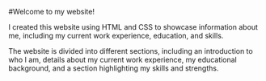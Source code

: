 #Welcome to my website!

I created this website using HTML and CSS to showcase information about me, including my current work experience, education, and skills.

The website is divided into different sections, including an introduction to who I am, details about my current work experience, my educational background, and a section highlighting my skills and strengths.
